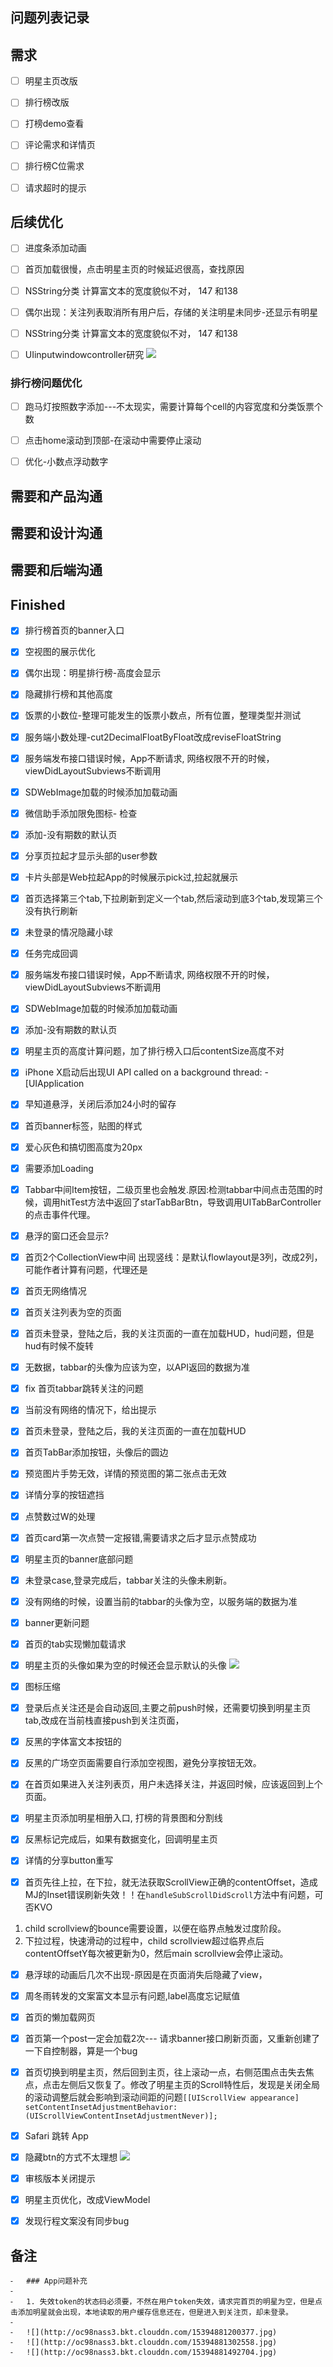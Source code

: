## 问题列表记录

## 需求

* [ ] 明星主页改版
* [ ] 排行榜改版

* [ ] 打榜demo查看
* [ ] 评论需求和详情页
* [ ] 排行榜C位需求

* [ ] 请求超时的提示

## 后续优化

* [ ] 进度条添加动画
* [ ] 首页加载很慢，点击明星主页的时候延迟很高，查找原因

* [ ] NSString分类 计算富文本的宽度貌似不对， 147 和138
* [ ] 偶尔出现：关注列表取消所有用户后，存储的关注明星未同步-还显示有明星
* [ ] NSString分类 计算富文本的宽度貌似不对， 147 和138
* [ ]  UIinputwindowcontroller研究
![](https://i.loli.net/2018/11/09/5be54d87577e0.jpg)

### 排行榜问题优化

* [ ] 跑马灯按照数字添加---不太现实，需要计算每个cell的内容宽度和分类饭票个数
* [ ] 点击home滚动到顶部-在滚动中需要停止滚动
* [ ] 优化-小数点浮动数字


## 需要和产品沟通

## 需要和设计沟通

## 需要和后端沟通


## Finished

* [x] 排行榜首页的banner入口
* [x] 空视图的展示优化

* [x] 偶尔出现：明星排行榜-高度会显示
* [x] 隐藏排行榜和其他高度

* [x]  饭票的小数位-整理可能发生的饭票小数点，所有位置，整理类型并测试
* [x] 服务端小数处理-cut2DecimalFloatByFloat改成reviseFloatString

* [x] 服务端发布接口错误时候，App不断请求,  网络权限不开的时候，viewDidLayoutSubviews不断调用
* [x] SDWebImage加载的时候添加加载动画
* [x] 微信助手添加限免图标- 检查

* [x] 添加-没有期数的默认页
* [x] 分享页拉起才显示头部的user参数
* [x] 卡片头部是Web拉起App的时候展示pick过,拉起就展示


* [x] 首页选择第三个tab,下拉刷新到定义一个tab,然后滚动到底3个tab,发现第三个没有执行刷新
* [x] 未登录的情况隐藏小球
* [x] 任务完成回调
* [x] 服务端发布接口错误时候，App不断请求,  网络权限不开的时候，viewDidLayoutSubviews不断调用
* [x] SDWebImage加载的时候添加加载动画

* [x] 添加-没有期数的默认页
* [x] 明星主页的高度计算问题，加了排行榜入口后contentSize高度不对
* [x] iPhone X启动后出现UI API called on a background thread: -[UIApplication 
* [x] 早知道悬浮，关闭后添加24小时的留存
* [x] 首页banner标签，贴图的样式
* [x] 爱心灰色和搞切图高度为20px
* [x] 需要添加Loading
* [x] Tabbar中间Item按钮，二级页里也会触发.原因:检测tabbar中间点击范围的时候，调用hitTest方法中返回了starTabBarBtn，导致调用UITabBarController的点击事件代理。
* [x] 悬浮的窗口还会显示?
* [x] 首页2个CollectionView中间 出现竖线：是默认flowlayout是3列，改成2列，可能作者计算有问题，代理还是
* [x] 首页无网络情况
* [x] 首页关注列表为空的页面
* [x] 首页未登录，登陆之后，我的关注页面的一直在加载HUD，hud问题，但是hud有时候不旋转
* [x] 无数据，tabbar的头像为应该为空，以API返回的数据为准
* [x] fix 首页tabbar跳转关注的问题
* [x] 当前没有网络的情况下，给出提示
* [x] 首页未登录，登陆之后，我的关注页面的一直在加载HUD
* [x] 首页TabBar添加按钮，头像后的圆边
* [x] 预览图片手势无效，详情的预览图的第二张点击无效
* [x] 详情分享的按钮遮挡
* [x] 点赞数过W的处理
* [x] 首页card第一次点赞一定报错,需要请求之后才显示点赞成功
* [x] 明星主页的banner底部问题
* [x] 未登录case,登录完成后，tabbar关注的头像未刷新。
* [x] 没有网络的时候，设置当前的tabbar的头像为空，以服务端的数据为准
* [x] banner更新问题
* [x] 首页的tab实现懒加载请求
* [x] 明星主页的头像如果为空的时候还会显示默认的头像
![](http://oc98nass3.bkt.clouddn.com/15376723910602.jpg)
* [x] 图标压缩
* [x] 登录后点关注还是会自动返回,主要之前push时候，还需要切换到明星主页tab,改成在当前栈直接push到关注页面，
* [x] 反黑的字体富文本按钮的
* [x] 反黑的广场空页面需要自行添加空视图，避免分享按钮无效。
* [x] 在首页如果进入关注列表页，用户未选择关注，并返回时候，应该返回到上个页面。
* [x] 明星主页添加明星相册入口, 打榜的背景图和分割线
* [x] 反黑标记完成后，如果有数据变化，回调明星主页
* [x] 详情的分享button重写
* [x] 首页先往上拉，在下拉，就无法获取ScrollView正确的contentOffset，造成MJ的Inset错误刷新失效！！在`handleSubScrollDidScroll`方法中有问题，可否KVO
1. child scrollview的bounce需要设置，以便在临界点触发过度阶段。
2. 下拉过程，快速滑动的过程中，child scrollview超过临界点后contentOffsetY每次被更新为0，然后main scrollview会停止滚动。
* [x] 悬浮球的动画后几次不出现-原因是在页面消失后隐藏了view，
* [x] 周冬雨转发的文案富文本显示有问题,label高度忘记赋值
* [x] 首页的懒加载网页
* [x] 首页第一个post一定会加载2次--- 请求banner接口刷新页面，又重新创建了一下自控制器，算是一个bug
* [x] 首页切换到明星主页，然后回到主页，往上滚动一点，右侧范围点击失去焦点，点击左侧后又恢复了。修改了明星主页的Scroll特性后，发现是关闭全局的滚动调整后就会影响到滚动间距的问题`[[UIScrollView appearance] setContentInsetAdjustmentBehavior:(UIScrollViewContentInsetAdjustmentNever)];`
* [x] Safari 跳转 App
* [x] 隐藏btn的方式不太理想
![](https://i.loli.net/2018/11/06/5be1aeab33a56.jpg)
* [x] 审核版本关闭提示

* [x] 明星主页优化，改成ViewModel
* [x] 发现行程文案没有同步bug


## 备注

	⁃	### App问题补充
	⁃	
	⁃	1. 失效token的状态码必须要，不然在用户token失效，请求完首页的明星为空，但是点击添加明星就会出现，本地读取的用户缓存信息还在，但是进入到关注页，却未登录。
	⁃	
	⁃	![](http://oc98nass3.bkt.clouddn.com/15394881200377.jpg)
	⁃	![](http://oc98nass3.bkt.clouddn.com/15394881302558.jpg)
	⁃	![](http://oc98nass3.bkt.clouddn.com/15394881492704.jpg)
